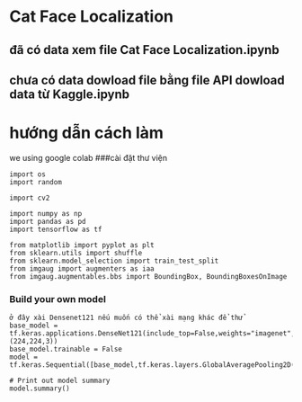 # Cat Face Localization

## đã có data xem file Cat Face Localization.ipynb
## chưa có data dowload file bằng file API dowload data từ Kaggle.ipynb

# hướng dẫn cách làm
we using google colab
###cài đặt thư viện
```
import os
import random

import cv2

import numpy as np
import pandas as pd
import tensorflow as tf

from matplotlib import pyplot as plt
from sklearn.utils import shuffle
from sklearn.model_selection import train_test_split
from imgaug import augmenters as iaa
from imgaug.augmentables.bbs import BoundingBox, BoundingBoxesOnImage
```
### Build your own model
```
ở đây xài Densenet121 nếu muốn có thể xài mạng khác để thử
base_model = tf.keras.applications.DenseNet121(include_top=False,weights="imagenet",input_shape=(224,224,3))
base_model.trainable = False
model = tf.keras.Sequential([base_model,tf.keras.layers.GlobalAveragePooling2D(),tf.keras.layers.Dense(4,activation='softmax')])

# Print out model summary
model.summary()
```
